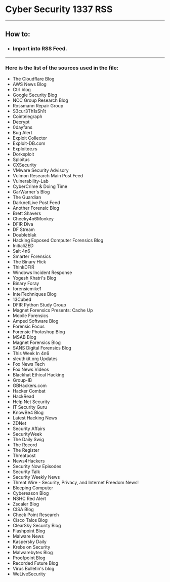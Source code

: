 # Cyber Security 1337 RSS
-----

## How to: <br>
* ### Import into RSS Feed.
-----

### Here is the list of the sources used in the file: <br>

- The Cloudflare Blog
- AWS News Blog
- Ctrl blog
- Google Security Blog
- NCC Group Research Blog
- Rossmann Repair Group
- S3cur3Th1sSh1t
- Cointelegraph
- Decrypt
- 0dayfans
- Bug Alert
- Exploit Collector
- Exploit-DB.com
- Exploitee.rs
- Dorksploit
- Sploitus
- CXSecurity
- VMware Security Advisory
- Vulmon Research Main Post Feed
- Vulnerability-Lab
- CyberCrime & Doing Time
- GarWarner's Blog
- The Guardian
- DarknetLive Post Feed
- Another Forensic Blog
- Brett Shavers
- Cheeky4n6Monkey
- DFIR Diva
- DF Stream
- Doubleblak
- Hacking Exposed Computer Forensics Blog
- InitialiZED
- Salt 4n6
- Smarter Forensics
- The Binary Hick
- ThinkDFIR
- Windows Incident Response
- Yogesh Khatri's Blog
- Binary Foray
- forensicmike1
- IntelTechniques Blog
- 13Cubed
- DFIR Python Study Group
- Magnet Forensics Presents: Cache Up
- Mobile Forensics
- Amped Software Blog
- Forensic Focus
- Forensic Photoshop Blog
- MSAB Blog
- Magnet Forensics Blog
- SANS Digital Forensics Blog
- This Week In 4n6
- sleuthkit.org Updates
- Fox News Tech
- Fox News Videos
- Blackhat Ethical Hacking
- Group-IB
- GBHackers.com
- Hacker Combat
- HackRead
- Help Net Security
- IT Security Guru
- KnowBe4 Blog
- Latest Hacking News
- ZDNet
- Security Affairs
- SecurityWeek
- The Daily Swig
- The Record
- The Register
- Threatpost
- News4Hackers
- Security Now Episodes
- Security Talk
- Security Weekly News
- Threat Wire - Security, Privacy, and Internet Freedom News!
- Bleeping Computer
- Cybereason Blog
- NSHC Red Alert
- Zscaler Blog
- CISA Blog
- Check Point Research
- Cisco Talos Blog
- ClearSky Security Blog
- Flashpoint Blog
- Malware News
- Kaspersky Daily
- Krebs on Security
- Malwarebytes Blog
- Proofpoint Blog
- Recorded Future Blog
- Virus Bulletin's blog
- WeLiveSecurity

